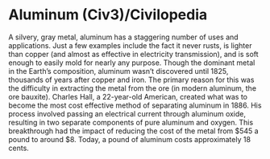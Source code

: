 # Aluminum (Civ3)/Civilopedia

 
A silvery, gray metal, aluminum has a staggering number of uses and applications. Just a few examples include the fact it never rusts, is lighter than copper (and almost as effective in electricity transmission), and is soft enough to easily mold for nearly any purpose. Though the dominant metal in the Earth’s composition, aluminum wasn’t discovered until 1825, thousands of years after copper and iron. The primary reason for this was the difficulty in extracting the metal from the ore (in modern aluminum, the ore bauxite). Charles Hall, a 22-year-old American, created what was to become the most cost effective method of separating aluminum in 1886. His process involved passing an electrical current through aluminum oxide, resulting in two separate components of pure aluminum and oxygen. This breakthrough had the impact of reducing the cost of the metal from $545 a pound to around $8. Today, a pound of aluminum costs approximately 18 cents.